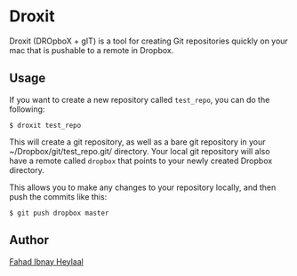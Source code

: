 # Droxit

Droxit (DROpboX + gIT) is a tool for creating Git repositories quickly on your mac that is pushable to a remote in Dropbox.

## Usage

If you want to create a new repository called `test_repo`, you can do the following:

    $ droxit test_repo

This will create a git repository, as well as a bare git repository in your ~/Dropbox/git/test_repo.git/ directory. Your local git repository will also have a remote called `dropbox` that points to your newly created Dropbox directory.

This allows you to make any changes to your repository locally, and then push the commits like this:

    $ git push dropbox master

## Author

[Fahad Ibnay Heylaal](http://fahad19.com)